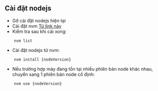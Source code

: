 ## Cài đặt nodejs

- Gỡ cài đặt nodejs hiện tại
- Cài đặt nvm [Từ link này](https://github.com/nvm-sh/nvm) 
- Kiểm tra sau khi cài xong:
```
    nvm list

```

- Cài đặt nodejs từ nvm: 
```
    nvm install {nodeVersion}

```

- Nếu trường hợp máy đang tồn tại nhiều phiên bản node khác nhau, chuyển sang 1 phiên bản node cố định:
```
    nvm use {nodeVersion}

```


